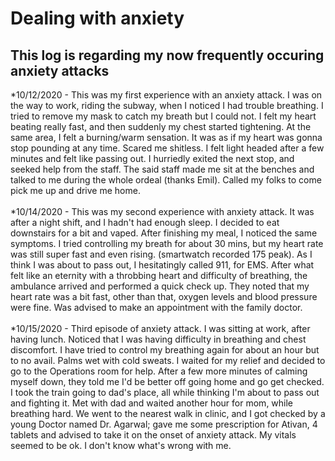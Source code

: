 # Dealing with anxiety

## This log is regarding my now frequently occuring anxiety attacks

*10/12/2020 - This was my first experience with an anxiety attack. I was on the way to work, riding the subway, when I noticed I had trouble breathing. I tried to remove my mask to catch my breath but I could not. I felt my heart beating really fast, and then suddenly my chest started tightening. At the same area, I felt a burning/warm sensation. It was as if my heart was gonna stop pounding at any time. Scared me shitless. I felt light headed after a few minutes and felt like passing out. I hurriedly exited the next stop, and seeked help from the staff. The said staff made me sit at the benches and talked to me during the whole ordeal (thanks Emil). Called my folks to come pick me up and drive me home.
<br>
<br>
*10/14/2020 - This was my second experience with anxiety attack. It was after a night shift, and I hadn't had enough sleep. I decided to eat downstairs for a bit and vaped. After finishing my meal, I noticed the same symptoms. I tried controlling my breath for about 30 mins, but my heart rate was still super fast and even rising. (smartwatch recorded 175 peak). As I think I was about to pass out, I hesitatingly called 911, for EMS. After what felt like an eternity with a throbbing heart and difficulty of breathing, the ambulance arrived and performed a quick check up. They noted that my heart rate was a bit fast, other than that, oxygen levels and blood pressure were fine. Was advised to make an appointment with the family doctor.
<br>
<br>
*10/15/2020 - Third episode of anxiety attack. I was sitting at work, after having lunch. Noticed that I was having difficulty in breathing and chest discomfort. I have tried to control my breathing again for about an hour but to no avail. Palms wet with cold sweats. I waited for my relief and decided to go to the Operations room for help. After a few more minutes of calming myself down, they told me I'd be better off going home and go get checked. I took the train going to dad's place, all while thinking I'm about to pass out and fighting it. Met with dad and waited another hour for mom, while breathing hard. We went to the nearest walk in clinic, and I got checked by a young Doctor named Dr. Agarwal; gave me some prescription for Ativan, 4 tablets and advised to take it on the onset of anxiety attack. My vitals seemed to be ok. I don't know what's wrong with me.
